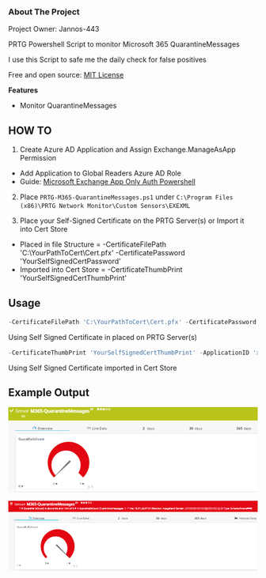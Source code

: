 <!-- ABOUT THE PROJECT -->
### About The Project
Project Owner: Jannos-443

PRTG Powershell Script to monitor Microsoft 365 QuarantineMessages

I use this Script to safe me the daily check for false positives

Free and open source: [MIT License](https://github.com/Jannos-443/PRTG-M365/blob/main/LICENSE)

**Features**
* Monitor QuarantineMessages

## HOW TO

1. Create Azure AD Application and Assign Exchange.ManageAsApp Permission
- Add Application to Global Readers Azure AD Role
- Guide: [Microsoft Exchange App Only Auth Powershell](https://docs.microsoft.com/en-us/powershell/exchange/app-only-auth-powershell-v2?view=exchange-ps#set-up-app-only-authentication)

2. Place `PRTG-M365-QuarantineMessages.ps1` under `C:\Program Files (x86)\PRTG Network Monitor\Custom Sensors\EXEXML`

3. Place your Self-Signed Certificate on the PRTG Server(s) or Import it into Cert Store
- Placed in file Structure = -CertificateFilePath 'C:\YourPathToCert\Cert.pfx' -CertificatePassword 'YourSelfSignedCertPassword'
- Imported into Cert Store = -CertificateThumbPrint 'YourSelfSignedCertThumbPrint'


## Usage

```powershell
-CertificateFilePath 'C:\YourPathToCert\Cert.pfx' -CertificatePassword 'YourSelfSignedCertPassword' -ApplicationID 'xxxxxxxx-xxxx-xxxx-xxxx-xxxxxxxxxxxx' -TenatDomainName 'contoso.onmicrosoft.com'
```
Using Self Signed Certificate in placed on PRTG Server(s)

```powershell
-CertificateThumbPrint 'YourSelfSignedCertThumbPrint' -ApplicationID 'xxxxxxxx-xxxx-xxxx-xxxx-xxxxxxxxxxxx' -TenatDomainName 'contoso.onmicrosoft.com'
```
Using Self Signed Certificate imported in Cert Store


## Example Output

![PRTG-M365](media/quarantine_ok.png)


![PRTG-M365](media/quarantine_error.png)
